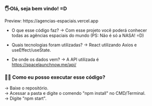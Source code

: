 ### 🖐️Olá, seja bem vindo! =D

<div>Preview: https://agencias-espaciais.vercel.app</div>

- O que esse código faz?
-> Com esse projeto você poderá conhecer todas as agências espaciais do mundo (PS: Não é só a NASA! =D)

- Quais tecnologias foram utilizadas?
-> React utilizando Axios e useEffect/useState.

- De onde os dados vem?
-> A API utilizada é https://spacelaunchnow.me/api/


### 🧑‍🚀 Como eu posso executar esse código?

<div>-> Baixe o repositório.</div>
<div>-> Acessar a pasta e digite o comendo "npm install" no CMD/Terminal.</div>
<div>-> Digite "npm start".</div>
